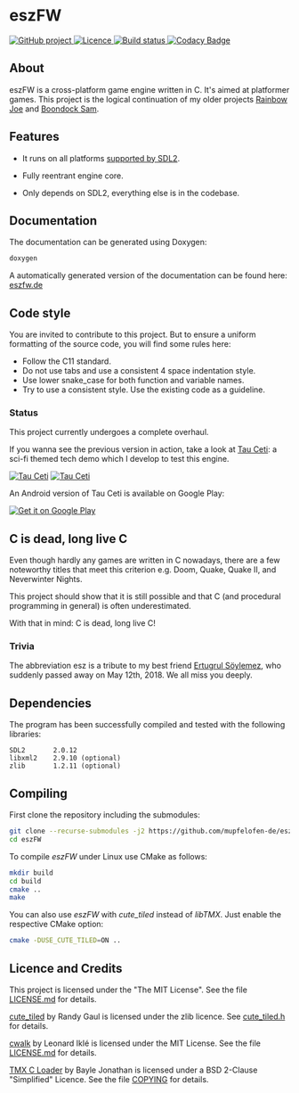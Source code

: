 # eszFW

<p>
<a href="https://github.com/mupfelofen-de/eszFW">
  <img src="https://img.shields.io/badge/project-GitHub-blue?style=flat?svg=true" alt="GitHub project" />
</a>
<a href="https://github.com/mupfelofen-de/eszFW/blob/master/LICENSE.md">
  <img src="https://img.shields.io/badge/licence-MIT-blue?style=flat?svg=true" alt="Licence" />
</a>
<a href="https://ci.appveyor.com/project/mupfelofen-de/eszfw">
  <img src="https://ci.appveyor.com/api/projects/status/0t2yt05ngahfa5jr?svg=true" alt="Build status" />
</a>
<a href="https://www.codacy.com/manual/mupf/eszFW?utm_source=github.com&amp;utm_medium=referral&amp;utm_content=mupfelofen-de/eszFW&amp;utm_campaign=Badge_Grade">
  <img src=https://app.codacy.com/project/badge/Grade/999c4a824cba43dba68100819699fcfa alt="Codacy Badge" />
</a>
</p>

## About

eszFW is a cross-platform game engine written in C.  It's aimed at
platformer games. This project is the logical continuation of my older
projects [Rainbow Joe](https://github.com/mupfelofen-de/rainbow-joe) and
[Boondock Sam](https://github.com/mupfelofen-de/boondock-sam).

## Features

- It runs on all platforms [supported by
  SDL2](https://wiki.libsdl.org/Installation#Supported_platforms).

- Fully reentrant engine core.

- Only depends on SDL2, everything else is in the codebase.

## Documentation

The documentation can be generated using Doxygen:
```bash
doxygen
```

A automatically generated version of the documentation can be found
here:  [eszfw.de](https://eszfw.de)

## Code style

You are invited to contribute to this project. But to ensure a uniform
formatting of the source code, you will find some rules here:

- Follow the C11 standard.
- Do not use tabs and use a consistent 4 space indentation style.
- Use lower snake_case for both function and variable names.
- Try to use a consistent style.  Use the existing code as a guideline.

### Status

This project currently undergoes a complete overhaul.

If you wanna see the previous version in action, take a look at [Tau
Ceti](https://github.com/mupfelofen-de/TauCeti): a sci-fi themed tech
demo which I develop to test this engine.

[![Tau Ceti](https://media.eszfw.de/tc-01-tn.png)](https://media.eszfw.de/tc-01.png?raw=true "Tau Ceti 1")
[![Tau Ceti](https://media.eszfw.de/tc-02-tn.png)](https://media.eszfw.de/tc-02.png?raw=true "Tau Ceti 2")

An Android version of Tau Ceti is available on Google Play:

[![Get it on Google Play](https://play.google.com/intl/en_us/badges/images/generic/en_badge_web_generic.png)](https://play.google.com/store/apps/details?id=de.mupfelofen.TauCeti)

## C is dead, long live C

Even though hardly any games are written in C nowadays, there are a few
noteworthy titles that meet this criterion e.g. Doom, Quake, Quake II,
and Neverwinter Nights.

This project should show that it is still possible and that C (and
procedural programming in general) is often underestimated.

With that in mind: C is dead, long live C!

### Trivia

The abbreviation esz is a tribute to my best friend [Ertugrul
Söylemez](https://github.com/esoeylemez), who suddenly passed away on
May 12th, 2018.  We all miss you deeply.

## Dependencies

The program has been successfully compiled and tested with the following libraries:
```text
SDL2       2.0.12
libxml2    2.9.10 (optional)
zlib       1.2.11 (optional)
```

## Compiling

First clone the repository including the submodules:
```bash
git clone --recurse-submodules -j2 https://github.com/mupfelofen-de/eszFW.git
cd eszFW
```

To compile _eszFW_ under Linux use CMake as follows:
```bash
mkdir build
cd build
cmake ..
make
```

You can also use _eszFW_ with _cute_tiled_ instead of _libTMX_.  Just
enable the respective CMake option:

```bash
cmake -DUSE_CUTE_TILED=ON ..
```

## Licence and Credits

This project is licensed under the "The MIT License".  See the file
[LICENSE.md](LICENSE.md) for details.

[cute_tiled](https://github.com/RandyGaul/cute_headers) by Randy Gaul is
licensed under the zlib licence.  See
[cute_tiled.h](https://github.com/RandyGaul/cute_headers/blob/master/cute_tiled.h)
for details.

[cwalk](https://github.com/likle/cwalk) by Leonard Iklé is licensed
under the MIT License.  See the file
[LICENSE.md](https://github.com/likle/cwalk/blob/master/LICENSE.md) for
details.

[TMX C Loader](https://github.com/baylej/tmx/) by Bayle Jonathan is
licensed under a BSD 2-Clause "Simplified" Licence.  See the file
[COPYING](https://raw.githubusercontent.com/baylej/tmx/master/COPYING)
for details.
